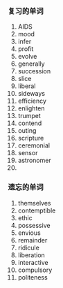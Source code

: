 ### 复习的单词

1. AIDS
2. mood
3. infer
4. profit
5. evolve
6. generally
7. succession
8. slice
9. liberal
10. sideways
11. efficiency
12. enlighten
13. trumpet
14. contend
15. outing
16. scripture
17. ceremonial
18. sensor
19. astronomer
20. 



### 遗忘的单词

1. themselves
2. contemptible
3. ethic
4. possessive
5. envious
6. remainder
7. ridicule
8. liberation
9. interactive
10. compulsory
11. politeness